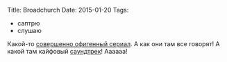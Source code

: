 Title: Broadchurch
Date: 2015-01-20
Tags: 
  - саптрю
  - слушаю

<div class="text">Какой-то <a href="http://www.imdb.com/title/tt2249364">совершенно офигенный сериал</a>. А как они там все говорят! А какой там кайфовый <a href="https://itunes.apple.com/ru/album/broadchurch-original-music/id953070768?l=en">саундтрек</a>! Аааааа!</div>